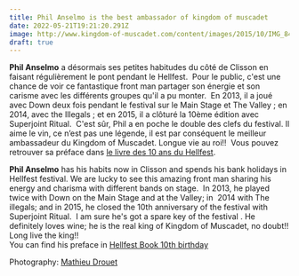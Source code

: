```yaml
---
title: Phil Anselmo is the best ambassador of kingdom of muscadet
date: 2022-05-21T19:21:20.291Z
image: http://www.kingdom-of-muscadet.com/content/images/2015/10/IMG_8405--1--1.jpg
draft: true
---
```

**Phil Anselmo** a désormais ses petites habitudes du côté de Clisson en faisant régulièrement le pont pendant le Hellfest.  Pour le public, c'est une chance de voir ce fantastique front man partager son énergie et son carisme avec les différents groupes qu'il a pu monter.  En 2013, il a joué avec Down deux fois pendant le festival sur le Main Stage et The Valley ; en 2014, avec the Illegals ; et en 2015, il a clôturé la 10ème édition avec Superjoint Ritual.  C'est sûr, Phil a en poche le double des clefs du festival. Il aime le vin, ce n’est pas une légende, il est par conséquent le meilleur ambassadeur du Kingdom of Muscadet. Longue vie au roi!!  Vous pouvez retrouver sa préface dans [le livre des 10 ans du Hellfest](http://www.hellfestshop.com/fr).

**Phil Anselmo** has his habits now in Clisson and spends his bank holidays in Hellfest festival. We are lucky to see this amazing front man sharing his energy and charisma with different bands on stage.  In 2013, he played twice with Down on the Main Stage and at the Valley; in  2014 with The illegals; and in 2015, he closed the 10th anniversary of the festival with Superjoint Ritual.  I am sure he's got a spare key of the festival . He definitely loves wine; he is the real king of Kingdom of Muscadet, no doubt!! Long live the king!! \
You can find his preface in [Hellfest Book 10th birthday](http://www.hellfestshop.com/en/)

Photography: [Mathieu Drouet](http://www.mathieu-drouet.com/)